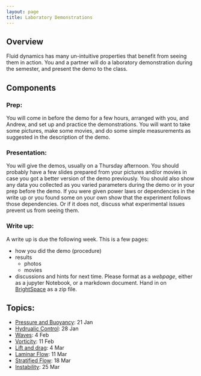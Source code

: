 ```yaml
---
layout: page
title: Laboratory Demonstrations
---
```


## Overview

Fluid dynamics has many un-intuitive properties that benefit from seeing them
in action.  You and a partner will do a laboratory demonstration during the
semester, and present the demo to the class.  

## Components


### Prep:

You will come in before the demo for a few hours, arranged with you, and
Andrew, and set up and practice the demonstrations.  You will want to take
some pictures, make some movies, and do some simple measurements as suggested
in the description of the demo.  

### Presentation:

You will give the demos, usually on a Thursday afternoon.  You should probably
have a few slides prepared from your pictures and/or movies in case you got a
better version of the demo previously.  You should also show any data you
collected as you varied parameters during the demo or in your prep before
the demo.  If you were given power laws or dependencies in the write up or you
found some on your own show that the experiment follows those dependencies.  Or
if it does not, discuss what experimental issues prevent us from seeing them.

### Write up:

A write up is due the following week.  This is a few pages:
 - how you did the demo (procedure)
 - results
   - photos
   - movies
 - discussions and hints for next time.
Please format as a *webpage*, either as a jupyter Notebook, or a markdown
document.  Hand in on [BrightSpace](https://bright.uvic.ca/) as a zip file.  


## Topics:

  - [Pressure and Buoyancy](./PressureEos/): 21 Jan
  - [Hydrualic Control](./HydraulicControl/): 28 Jan
  - [Waves](./Waves/): 4 Feb
  - [Vorticity](./Vorticity): 11 Feb
  - [Lift and drag](./Lift): 4 Mar
  - [Laminar Flow](./LaminarFlow): 11 Mar
  - [Stratified Flow](./StratifiedFlow): 18 Mar
  - [Instability](./StratifiedFlow): 25 Mar
